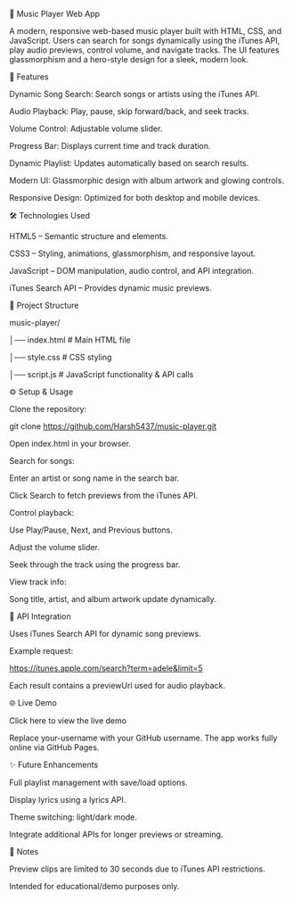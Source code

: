 🎵 Music Player Web App

A modern, responsive web-based music player built with HTML, CSS, and JavaScript. Users can search for songs dynamically using the iTunes API, play audio previews, control volume, and navigate tracks. The UI features glassmorphism and a hero-style design for a sleek, modern look.

🌟 Features

Dynamic Song Search: Search songs or artists using the iTunes API.

Audio Playback: Play, pause, skip forward/back, and seek tracks.

Volume Control: Adjustable volume slider.

Progress Bar: Displays current time and track duration.

Dynamic Playlist: Updates automatically based on search results.

Modern UI: Glassmorphic design with album artwork and glowing controls.

Responsive Design: Optimized for both desktop and mobile devices.

🛠 Technologies Used

HTML5 – Semantic structure and elements.

CSS3 – Styling, animations, glassmorphism, and responsive layout.

JavaScript – DOM manipulation, audio control, and API integration.

iTunes Search API – Provides dynamic music previews.

📂 Project Structure

music-player/

│── index.html        # Main HTML file

│── style.css         # CSS styling

│── script.js         # JavaScript functionality & API calls

⚙️ Setup & Usage

Clone the repository:

git clone https://github.com/Harsh5437/music-player.git


Open index.html in your browser.

Search for songs:

Enter an artist or song name in the search bar.

Click Search to fetch previews from the iTunes API.

Control playback:

Use Play/Pause, Next, and Previous buttons.

Adjust the volume slider.

Seek through the track using the progress bar.

View track info:

Song title, artist, and album artwork update dynamically.

🔗 API Integration

Uses iTunes Search API for dynamic song previews.

Example request:

https://itunes.apple.com/search?term=adele&limit=5


Each result contains a previewUrl used for audio playback.

🌐 Live Demo

Click here to view the live demo

Replace your-username with your GitHub username. The app works fully online via GitHub Pages.

✨ Future Enhancements

Full playlist management with save/load options.

Display lyrics using a lyrics API.

Theme switching: light/dark mode.

Integrate additional APIs for longer previews or streaming.

📌 Notes

Preview clips are limited to 30 seconds due to iTunes API restrictions.

Intended for educational/demo purposes only.
